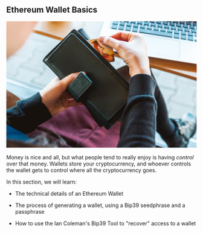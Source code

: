 ## Ethereum Wallet Basics 
![](/assets/wallet-2125548_1280.jpg)

Money is nice and all, but what people tend to really enjoy is having *control* over that money. Wallets store your cryptocurrency, and whoever controls the wallet gets to control where all the cryptocurrency goes.

In this section, we will learn:

- The technical details of an Ethereum Wallet

- The process of generating a wallet, using a Bip39 seedphrase and a passphrase

- How to use the Ian Coleman's Bip39 Tool to "recover" access to a wallet